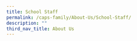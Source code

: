 ```yaml
---
title: School Staff
permalink: /caps-family/About-Us/School-Staff/
description: ""
third_nav_title: About Us
---
```

